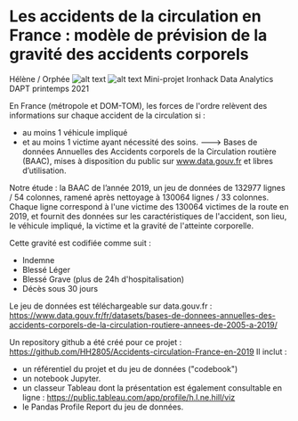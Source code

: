 # Les accidents de la circulation en France : modèle de prévision de la gravité des accidents corporels
Hélène / Orphée
![alt text](http://fastncurious.fr/wp-content/uploads/2017/12/Screenshot-2017-12-27-at-19.53.14.png)
![alt text](https://www.vendee.fr/Archives/49953-Securite-Routiere-les-actions-de-sensibilisation-se-poursuivent)
Mini-projet Ironhack Data Analytics DAPT printemps 2021

En France (métropole et DOM-TOM), les forces de l'ordre relèvent des informations sur chaque accident de la circulation si :
- au moins 1 véhicule impliqué
- et au moins 1 victime ayant nécessité des soins. 
---> Bases de données Annuelles des Accidents corporels de la Circulation routière (BAAC), mises à disposition du public sur www.data.gouv.fr et libres d’utilisation. 

Notre étude : la BAAC de l’année 2019, un jeu de données de 132977 lignes / 54 colonnes, ramené après nettoyage à 130064 lignes / 33 colonnes.
Chaque ligne correspond à l'une victime des 130064 victimes de la route en 2019, et fournit des données sur les caractéristiques de l'accident, son lieu, le véhicule impliqué, la victime et la gravité de l'atteinte corporelle.

Cette gravité est codifiée comme suit :
- Indemne
- Blessé Léger
- Blessé Grave (plus de 24h d'hospitalisation)
- Décès sous 30 jours

Le jeu de données est téléchargeable sur data.gouv.fr : https://www.data.gouv.fr/fr/datasets/bases-de-donnees-annuelles-des-accidents-corporels-de-la-circulation-routiere-annees-de-2005-a-2019/

Un repository github a été créé pour ce projet : https://github.com/HH2805/Accidents-circulation-France-en-2019
Il inclut :
- un référentiel du projet et du jeu de données ("codebook")
- un notebook Jupyter.
- un classeur Tableau dont la présentation est également consultable en ligne : https://public.tableau.com/app/profile/h.l.ne.hill/viz
- le Pandas Profile Report du jeu de données.
